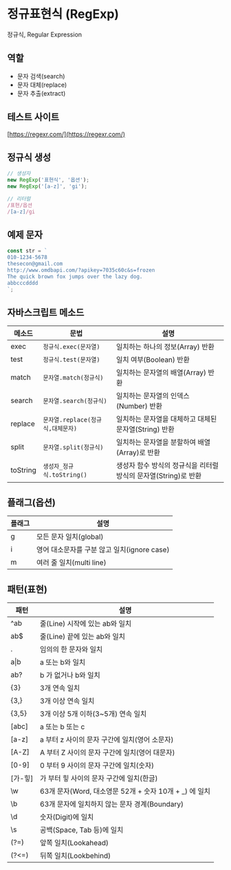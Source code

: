 # 정규표현식 (RegExp)

정규식, Regular Expression

## 역할

- 문자 검색(search)
- 문자 대체(replace)
- 문자 추출(extract)

## 테스트 사이트

[https://regexr.com/](https://regexr.com/)

## 정규식 생성

```js
// 생성자
new RegExp('표현식', '옵션');
new RegExp('[a-z]', 'gi');

// 리터럴
/표현/옵션
/[a-z]/gi
```

## 예제 문자

```js
const str = `
010-1234-5678
thesecon@gmail.com
http://www.omdbapi.com/?apikey=7035c60c&s=frozen
The quick brown fox jumps over the lazy dog.
abbcccdddd
`;
```

## 자바스크립트 메소드

| 메소드   | 문법                              | 설명                                                            |
| -------- | --------------------------------- | --------------------------------------------------------------- |
| exec     | `정규식.exec(문자열)`             | 일치하는 하나의 정보(Array) 반환                                |
| test     | `정규식.test(문자열)`             | 일치 여부(Boolean) 반환                                         |
| match    | `문자열.match(정규식)`            | 일치하는 문자열의 배열(Array) 반환                              |
| search   | `문자열.search(정규식)`           | 일치하는 문자열의 인덱스(Number) 반환                           |
| replace  | `문자열.replace(정규식,대체문자)` | 일치하는 문자열을 대체하고 대체된 문자열(String) 반환           |
| split    | `문자열.split(정규식)`            | 일치하는 문자열을 분할하여 배열(Array)로 반환                   |
| toString | `생성자_정규식.toString()`        | 생성자 함수 방식의 정규식을 리터럴 방식의 문자열(String)로 반환 |

## 플래그(옵션)

| 플래그 | 설명                                        |
| ------ | ------------------------------------------- |
| g      | 모든 문자 일치(global)                      |
| i      | 영어 대소문자를 구분 않고 일치(ignore case) |
| m      | 여러 줄 일치(multi line)                    |

## 패턴(표현)

| 패턴       | 설명                                                    |
| ---------- | ------------------------------------------------------- |
| ^ab        | 줄(Line) 시작에 있는 ab와 일치                          |
| ab$        | 줄(Line) 끝에 있는 ab와 일치                            |
| .          | 임의의 한 문자와 일치                                   |
| a&verbar;b | a 또는 b와 일치                                         |
| ab?        | b 가 없거나 b와 일치                                    |
| {3}        | 3개 연속 일치                                           |
| {3,}       | 3개 이상 연속 일치                                      |
| {3,5}      | 3개 이상 5개 이하(3~5개) 연속 일치                      |
| [abc]      | a 또는 b 또는 c                                         |
| [a-z]      | a 부터 z 사이의 문자 구간에 일치(영어 소문자)           |
| [A-Z]      | A 부터 Z 사이의 문자 구간에 일치(영어 대문자)           |
| [0-9]      | 0 부터 9 사이의 문자 구간에 일치(숫자)                  |
| [가-힣]    | 가 부터 힣 사이의 문자 구간에 일치(한글)                |
| \w         | 63개 문자(Word, 대소영문 52개 + 숫자 10개 + \_) 에 일치 |
| \b         | 63개 문자에 일치하지 않는 문자 경계(Boundary)           |
| \d         | 숫자(Digit)에 일치                                      |
| \s         | 공백(Space, Tab 등)에 일치                              |
| (?=)       | 앞쪽 일치(Lookahead)                                    |
| (?<=)      | 뒤쪽 일치(Lookbehind)                                   |
